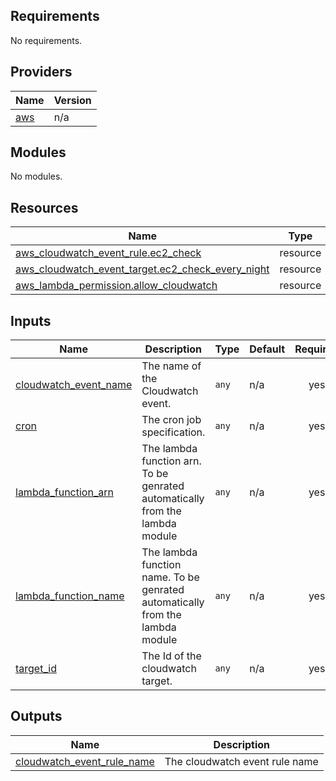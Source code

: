 ## Requirements

No requirements.

## Providers

| Name | Version |
|------|---------|
| <a name="provider_aws"></a> [aws](#provider\_aws) | n/a |

## Modules

No modules.

## Resources

| Name | Type |
|------|------|
| [aws_cloudwatch_event_rule.ec2_check](https://registry.terraform.io/providers/hashicorp/aws/latest/docs/resources/cloudwatch_event_rule) | resource |
| [aws_cloudwatch_event_target.ec2_check_every_night](https://registry.terraform.io/providers/hashicorp/aws/latest/docs/resources/cloudwatch_event_target) | resource |
| [aws_lambda_permission.allow_cloudwatch](https://registry.terraform.io/providers/hashicorp/aws/latest/docs/resources/lambda_permission) | resource |

## Inputs

| Name | Description | Type | Default | Required |
|------|-------------|------|---------|:--------:|
| <a name="input_cloudwatch_event_name"></a> [cloudwatch\_event\_name](#input\_cloudwatch\_event\_name) | The name of the Cloudwatch event. | `any` | n/a | yes |
| <a name="input_cron"></a> [cron](#input\_cron) | The cron job specification. | `any` | n/a | yes |
| <a name="input_lambda_function_arn"></a> [lambda\_function\_arn](#input\_lambda\_function\_arn) | The lambda function arn. To be genrated automatically from the lambda module | `any` | n/a | yes |
| <a name="input_lambda_function_name"></a> [lambda\_function\_name](#input\_lambda\_function\_name) | The lambda function name. To be genrated automatically from the lambda module | `any` | n/a | yes |
| <a name="input_target_id"></a> [target\_id](#input\_target\_id) | The Id of the cloudwatch target. | `any` | n/a | yes |

## Outputs

| Name | Description |
|------|-------------|
| <a name="output_cloudwatch_event_rule_name"></a> [cloudwatch\_event\_rule\_name](#output\_cloudwatch\_event\_rule\_name) | The cloudwatch event rule name |
